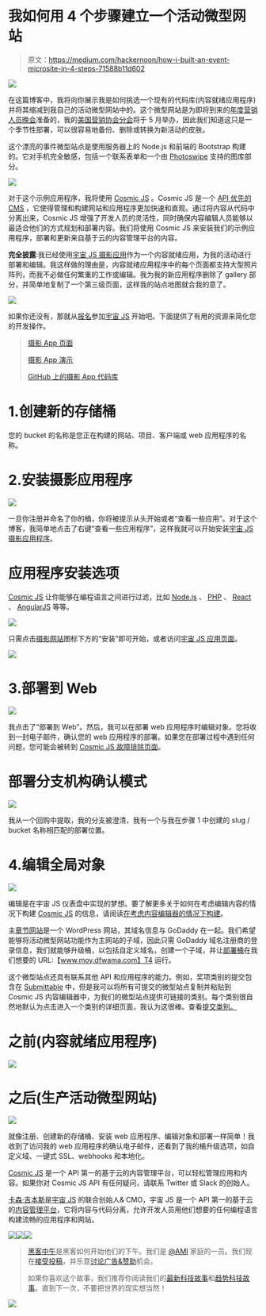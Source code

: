 # 我如何用 4 个步骤建立一个活动微型网站

> 原文：<https://medium.com/hackernoon/how-i-built-an-event-microsite-in-4-steps-71588b11d602>

![](img/c7db2dae814553ecb52b004633e5c902.png)

在这篇博客中，我将向你展示我是如何挑选一个现有的代码库(内容就绪应用程序)并将其缩减到我自己的活动微型网站中的。这个微型网站是为即将到来的[年度营销人员晚会](http://moy.dfwama.com/submissions)准备的，我的[美国营销协会分会](http://dfwama.com/)将于 5 月举办，因此我们知道这只是一个季节性部署，可以很容易地备份、删除或转换为新活动的皮肤。

这个漂亮的事件微型站点是使用服务器上的 Node.js 和前端的 Bootstrap 构建的。它对手机完全敏感，包括一个联系表单和一个由 [Photoswipe](http://photoswipe.com/) 支持的图库部分。

![](img/591b80c5d606a7365a52963287371cca.png)

对于这个示例应用程序，我将使用 [Cosmic JS](https://cosmicjs.com/) 。Cosmic JS 是一个 [API 优先的 CMS](https://cosmicjs.com/) ，它使得管理和构建网站和应用程序更加快速和直观。通过将内容从代码中分离出来，Cosmic JS 增强了开发人员的灵活性，同时确保内容编辑人员能够以最适合他们的方式规划和部署内容。我们将使用 Cosmic JS 来安装我们的示例应用程序，部署和更新来自基于云的内容管理平台的内容。

**完全披露**:我已经使用[宇宙 JS 摄影应用](https://cosmicjs.com/apps/photography-website/demo)作为一个内容就绪应用，为我的活动进行部署和编辑。我这样做的理由是，内容就绪应用程序中的每个页面都支持大型照片阵列，而我不必做任何繁重的工作或编辑。我为我的新应用程序删除了 gallery 部分，并简单地复制了一个第三级页面，这样我的站点地图就合我的意了。

![](img/b355f7b5999ef922f4b3d79ee31470e3.png)

如果你还没有，那就从[报名](https://cosmicjs.com/signup)参加[宇宙 JS](https://cosmicjs.com/) 开始吧。下面提供了有用的资源来简化您的开发操作。

> [摄影 App 页面](https://cosmicjs.com/apps/photography-website)
> 
> [摄影 App 演示](https://cosmicjs.com/apps/photography-website/demo)
> 
> [GitHub 上的摄影 App 代码库](https://github.com/cosmicjs/cosmicapp-photography-website)

# 1.创建新的存储桶

您的 bucket 的名称是您正在构建的网站、项目、客户端或 web 应用程序的名称。

# 2.安装摄影应用程序

![](img/0f73486820230322851444060950ad47.png)

一旦你注册并命名了你的桶，你将被提示从头开始或者“查看一些应用”。对于这个博客，我简单地点击了右键“查看一些应用程序”，这样我就可以开始安装[宇宙 JS 摄影应用程序](https://cosmicjs.com/apps/photography-website)。

# 应用程序安装选项

[Cosmic JS](https://cosmicjs.com/) 让你能够在编程语言之间进行过滤，比如 [Node.js](https://cosmicjs.com/carson-gibbons/edit-object/Node.js) 、 [PHP](https://cosmicjs.com/apps) 、 [React](https://cosmicjs.com/apps) 、 [AngularJS](https://cosmicjs.com/apps) 等等。

![](img/486df141bd779dbb92066003ff066e14.png)

只需点击[摄影网站](https://cosmicjs.com/apps/photography-website)图标下方的“安装”即可开始，或者访问[宇宙 JS 应用页面](https://cosmicjs.com/apps)。

![](img/90186289d05633b048d60c6126a2ee12.png)

# 3.部署到 Web

![](img/c738de19b7ce8c1ee5171627adf699db.png)

我点击了“部署到 Web”。然后，我可以在部署 web 应用程序时编辑对象。您将收到一封电子邮件，确认您的 web 应用程序的部署。如果您在部署过程中遇到任何问题，您可能会被转到 [Cosmic JS 故障排除页面](https://cosmicjs.com/troubleshooting)。

# 部署分支机构确认模式

![](img/de42069cd02859e29f09f1b04d232b4a.png)

我从一个回购中提取，我的分支被澄清，我有一个与我在步骤 1 中创建的 slug / bucket 名称相匹配的部署位置。

# 4.编辑全局对象

![](img/66528dbb35086e72ef513e1ec2d31cbf.png)

编辑是在宇宙 JS 仪表盘中实现的梦想。要了解更多关于如何在考虑编辑内容的情况下构建 [Cosmic JS](https://cosmicjs.com/) 的信息，请阅读[在考虑内容编辑器的情况下构建](https://cosmicjs.com/blog/building-with-the-content-editor-in-mind)。

主[章节网站](http://dfwama.com/)是一个 WordPress 网站，其域名信息与 GoDaddy 在一起。我们希望能够将活动微型网站功能作为主网站的子域，因此只需 GoDaddy 域名注册商的登录信息，我们就能够升级桶，以包括自定义域名，创建一个子域，并让[部署桶](http://moy.dfwama.com/)在我们想要的 URL:【www.moy.dfwama.com】T4 运行。

这个微型站点还具有联系其他 API 和应用程序的能力。例如，奖项类别的提交包含在 [Submittable](https://dfwama.submittable.com/submit) 中，但是我可以将所有可提交的微型站点复制并粘贴到 Cosmic JS 内容编辑器中，为我们的微型站点提供可链接的类别。每个类别很自然地默认为点击进入一个类别的详细页面，我认为这很棒。查看[提交类别。](http://moy.dfwama.com/submissions)

# 之前(内容就绪应用程序)

![](img/7590e16153abdebbd5514456e94ac8e0.png)

# 之后(生产活动微型网站)

![](img/72a00fe35db85d52a452f8668411e95c.png)

就像注册、创建新的存储桶、安装 web 应用程序、编辑对象和部署一样简单！我收到了访问我的 web 应用程序的确认电子邮件，还看到了我的桶升级选项，如自定义域、一键式 SSL、webhooks 和本地化。

[Cosmic JS](https://cosmicjs.com/) 是一个 API 第一的基于云的内容管理平台，可以轻松管理应用和内容。如果你对 Cosmic JS API 有任何疑问，请联系 Twitter 或 Slack 的创始人。

[卡森·吉本斯](https://twitter.com/carsoncgibbons)是[宇宙 JS](https://cosmicjs.com/) 的联合创始人& CMO，宇宙 JS 是一个 API 第一的基于云的[内容管理平台](https://cosmicjs.com/)，它将内容与代码分离，允许开发人员用他们想要的任何编程语言构建流畅的应用程序和网站。

[![](img/50ef4044ecd4e250b5d50f368b775d38.png)](http://bit.ly/HackernoonFB)[![](img/979d9a46439d5aebbdcdca574e21dc81.png)](https://goo.gl/k7XYbx)[![](img/2930ba6bd2c12218fdbbf7e02c8746ff.png)](https://goo.gl/4ofytp)

> [黑客中午](http://bit.ly/Hackernoon)是黑客如何开始他们的下午。我们是 [@AMI](http://bit.ly/atAMIatAMI) 家庭的一员。我们现在[接受投稿](http://bit.ly/hackernoonsubmission)，并乐意[讨论广告&赞助](mailto:partners@amipublications.com)机会。
> 
> 如果你喜欢这个故事，我们推荐你阅读我们的[最新科技故事](http://bit.ly/hackernoonlatestt)和[趋势科技故事](https://hackernoon.com/trending)。直到下一次，不要把世界的现实想当然！

![](img/be0ca55ba73a573dce11effb2ee80d56.png)